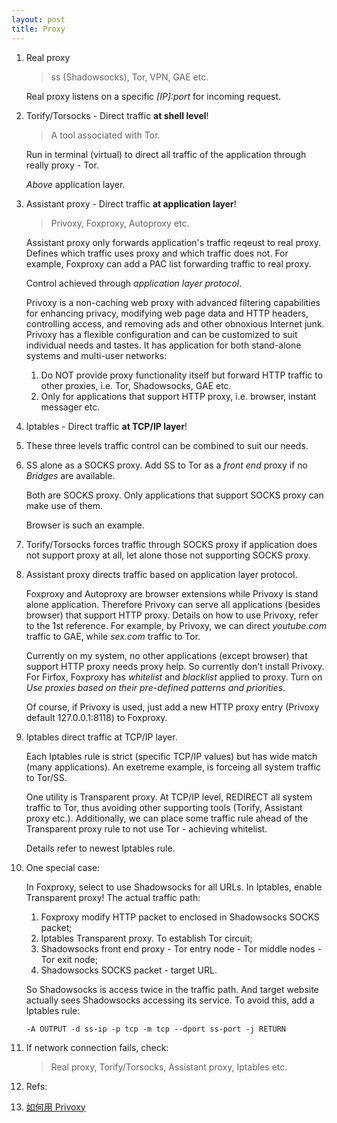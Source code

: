 ```yaml
---
layout: post
title: Proxy
---
```


1. Real proxy

   >ss (Shadowsocks), Tor, VPN, GAE etc.

   Real proxy listens on a specific *[IP]:port* for incoming request.
2. Torify/Torsocks - Direct traffic **at shell level**!

   >A tool associated with Tor.

   Run in terminal (virtual) to direct all traffic of the application through really proxy - Tor.

   *Above* application layer.
2. Assistant proxy - Direct traffic **at application layer**!

   >Privoxy, Foxproxy, Autoproxy etc.

   Assistant proxy only forwards application's traffic reqeust to real proxy. Defines which traffic uses proxy and which traffic does not. For example, Foxproxy can add a PAC list forwarding traffic to real proxy.

   Control achieved through *application layer protocol*.

   Privoxy is a non-caching web proxy with advanced filtering capabilities for enhancing privacy, modifying web page data and HTTP headers, controlling access, and removing ads and other obnoxious Internet junk. Privoxy has a flexible configuration and can be customized to suit individual needs and tastes. It has application for both stand-alone systems and multi-user networks:

   1. Do NOT provide proxy functionality itself but forward HTTP traffic to other proxies, i.e. Tor, Shadowsocks, GAE etc.
   2. Only for applications that support HTTP proxy, i.e. browser, instant messager etc.

3. Iptables - Direct traffic **at TCP/IP layer**!
4. These three levels traffic control can be combined to suit our needs.
5. SS alone as a SOCKS proxy. Add SS to Tor as a *front end* proxy if no *Bridges* are available.

   Both are SOCKS proxy. Only applications that support SOCKS proxy can make use of them.

   Browser is such an example.
6. Torify/Torsocks forces traffic through SOCKS proxy if application does not support proxy at all, let alone those not supporting SOCKS proxy.
7. Assistant proxy directs traffic based on application layer protocol.

   Foxproxy and Autoproxy are browser extensions while Privoxy is stand alone application. Therefore Privoxy can serve all applications (besides browser) that support HTTP proxy. Details on how to use Privoxy, refer to the 1st reference. For example, by Privoxy, we can direct *youtube.com* traffic to GAE, while *sex.com* traffic to Tor.

   Currently on my system, no other applications (except browser) that support HTTP proxy needs proxy help. So currently don't install Privoxy. For Firfox, Foxproxy has *whitelist* and *blacklist* applied to proxy. Turn on *Use proxies based on their pre-defined patterns and priorities*.

   Of course, if Privoxy is used, just add a new HTTP proxy entry (Privoxy default 127.0.0.1:8118) to Foxproxy.
8. Iptables direct traffic at TCP/IP layer.

   Each Iptables rule is strict (specific TCP/IP values) but has wide match (many applications). An exetreme example, is forceing all system traffic to Tor/SS.

   One utility is Transparent proxy. At TCP/IP level, REDIRECT all system traffic to Tor, thus avoiding other supporting tools (Torify, Assistant proxy etc.). Additionally, we can place some traffic rule ahead of the Transparent proxy rule to not use Tor - achieving whitelist.

   Details refer to newest Iptables rule.
9. One special case:

   In Foxproxy, select to use Shadowsocks for all URLs. In Iptables, enable Transparent proxy! The actual traffic path:

   1. Foxproxy modify HTTP packet to enclosed in Shadowsocks SOCKS packet;
   2. Iptables Transparent proxy. To establish Tor circuit;
   3. Shadowsocks front end proxy - Tor entry node - Tor middle nodes - Tor exit node;
   4. Shadowsocks SOCKS packet - target URL.

   So Shadowsocks is access twice in the traffic path. And target website actually sees Shadowsocks accessing its service. To avoid this, add a Iptables rule:

   `-A OUTPUT -d ss-ip -p tcp -m tcp --dport ss-port -j RETURN`
9. If network connection fails, check:

   >Real proxy, Torify/Torsocks, Assistant proxy, Iptables etc.
10. Refs:
   1. [如何用 Privoxy](https://program-think.blogspot.com/2014/12/gfw-privoxy.html)
